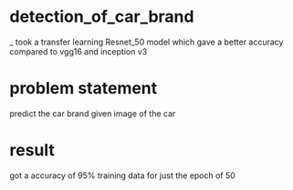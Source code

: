 # detection_of_car_brand
_ took a transfer learning Resnet_50 model which gave a better accuracy compared to vgg16 and inception v3

# problem statement
predict the car brand given image of the car 
# result 
got a accuracy of 95% training data for just the epoch of 50 
